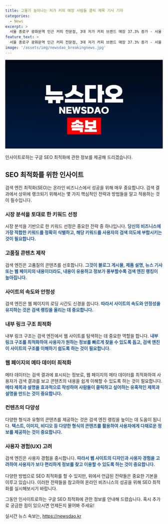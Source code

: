 ```yaml
---
title: 고물가 늘어나는 저가 커피 매장 사람들 클릭 제목 기사 기자
categories:
  - News
excerpt: >
  서울 종로구 광화문역 인근 커피 전문점, 3대 저가 커피 브랜드 매장 37.3% 증가 - 서울 종로구 광화문역 인근의 커피 전문점에서 시민들이 음료를 주문하는 모습이다. 3대 저가 커피 브랜드 매장 수가 2021년 말 대비 37.3% 증가한 것으로 나타났다. 2022년 말까지 5천285개의 매장이 운영되고 있으며, 이는 2021년 말의 3천849개보다 1천436개 증가한 수치이다.
feature_text: >
  서울 종로구 광화문역 인근 커피 전문점, 3대 저가 커피 브랜드 매장 37.3% 증가 - 서울 종로구 광화문역 인근의 커피 전문점에서 시민들이 음료를 주문하는 모습이다. 3대 저가 커피 브랜드 매장 수가 2021년 말 대비 37.3% 증가한 것으로 나타났다. 2022년 말까지 5천285개의 매장이 운영되고 있으며, 이는 2021년 말의 3천849개보다 1천436개 증가한 수치이다.
image: '/assets/img/newsdao_breakingnews.jpg'
---
```


<p><img src="/assets/img/newsdao_breakingnews.jpg" alt="firstkoreanews 속보" /></p>

<p>인사이트로하는 구글 SEO 최적화에 관한 정보를 제공해 드리겠습니다.</p>

<h2 data-ke-size="size26">SEO 최적화를 위한 인사이트</h2>

<p data-ke-size="size16">검색 엔진 최적화(SEO)는 온라인 비즈니스에서 성공을 위해 매우 중요합니다. 검색 결과에서 상위에 랭크되기 위해서는 몇 가지 핵심적인 전략과 방법들을 알고 적용하는 것이 필수입니다. </p>

<h3>시장 분석을 토대로 한 키워드 선정</h3>

<p>시장 분석을 기반으로 한 키워드 선정은 중요한 전략 중 하나입니다. <b><span style="color: #1a5490;">당신의 비즈니스에 가장 적합한 키워드를 정확히 식별하고, 해당 키워드를 사용자의 검색 의도에 부합시키는 것이 필요합니다.</span></b> </p>

<h3>고품질 콘텐츠 제작</h3>

<p>검색 엔진은 고품질의 콘텐츠를 선호합니다. <b><span style="color: #1a5490;">그것이 블로그 게시물, 제품 설명, 뉴스 기사 또는 웹 페이지의 내용이더라도, 내용이 유용하고 정보가 풍부할수록 검색 엔진 랭킹이 높아집니다.</span></b> </p>

<h3>사이트의 속도와 안정성</h3>

<p>검색 엔진은 웹 페이지의 로딩 시간도 신경을 씁니다. <b><span style="color: #1a5490;">따라서 사이트의 속도와 안정성을 유지하는 것은 검색 랭킹을 올리는 데 중요합니다.</span></b> </p>

<h3>내부 링크 구조 최적화</h3>

<p>내부 링크 구조는 검색 엔진에서 웹 사이트를 탐색하는 데 중요한 역할을 합니다. <b><span style="color: #1a5490;">내부 링크 구조를 최적화하여 사용자가 원하는 정보를 빠르게 찾을 수 있도록 돕고, 검색 엔진이 사이트의 구조를 이해하기 쉽도록 하는 것이 필요합니다.</span></b> </p>

<h3>웹 페이지의 메타 데이터 최적화</h3>

<p>메타 데이터는 검색 결과에 표시되는 정보로, 웹 페이지의 메타 데이터를 최적화하여 사용자가 검색 결과를 보고 콘텐츠의 내용을 쉽게 이해할 수 있도록 하는 것이 필요합니다. <b><span style="color: #1a5490;">메타 제목과 설명을 효과적으로 작성하여 사람들이 클릭하고 싶어하는 유혹적인 제목과 설명을 만드는 것이 중요합니다.</span></b> </p>

<h3>컨텐츠의 다양성</h3>

<p>다양한 형식과 유형의 콘텐츠를 제공하는 것은 검색 엔진 랭킹을 높이는 데 도움이 됩니다. <b><span style="color: #1a5490;">텍스트, 이미지, 비디오 등 다양한 형식의 콘텐츠를 활용하여 사용자에게 다채로운 정보를 제공하는 것이 중요합니다.</span></b> </p>

<h3>사용자 경험(UX) 고려</h3>

<p>검색 엔진은 사용자 경험을 중시합니다. <b><span style="color: #1a5490;">따라서 웹 사이트의 디자인과 사용자 경험을 고려하여 사용자가 보다 편리하게 정보를 찾고 이용할 수 있도록 하는 것이 중요합니다.</span></b> 
<br><br>
다양한 방법으로 SEO 최적화를 할 수 있지만, 위에서 언급된 전략들은 중요한 기본을 이루고 있습니다. 이러한 전략들을 참고하여 온라인 비즈니스의 성공을 위해 SEO 최적화를 실시해보시기 바랍니다.</p>

<p>그동안 인사이트로하는 구글 SEO 최적화에 관한 정보를 안내해 드렸습니다. 혹시 추가로 궁금한 점이 있으시면 언제든지 물어봐 주세요!</p>
실시간 뉴스 속보는, <a href="https://newsdao.kr" rel="dofollow">https://newsdao.kr</a>


